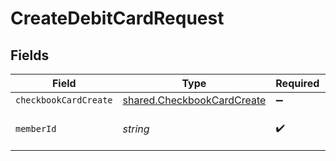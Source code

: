# CreateDebitCardRequest


## Fields

| Field                                                                           | Type                                                                            | Required                                                                        | Description                                                                     |
| ------------------------------------------------------------------------------- | ------------------------------------------------------------------------------- | ------------------------------------------------------------------------------- | ------------------------------------------------------------------------------- |
| `checkbookCardCreate`                                                           | [shared.CheckbookCardCreate](../../../sdk/models/shared/checkbookcardcreate.md) | :heavy_minus_sign:                                                              | N/A                                                                             |
| `memberId`                                                                      | *string*                                                                        | :heavy_check_mark:                                                              | Unique identifier of a member                                                   |